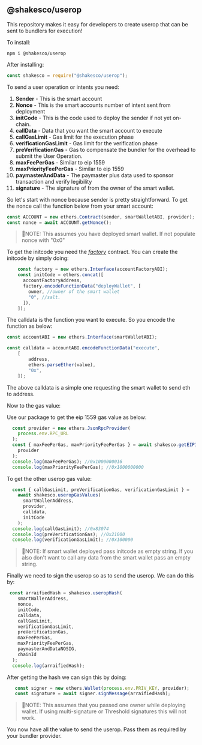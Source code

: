 ## @shakesco/userop

This repository makes it easy for developers to create userop that can be sent 
to bundlers for execution!

To install:
```shell
npm i @shakesco/userop
```

After installing:
```javascript
const shakesco = require("@shakesco/userop");
```

To send a user operation or intents you need:
1. __Sender__ - This is the smart account
2. __Nonce__ - This is the smart accounts number of intent sent from deployment
3. __initCode__ - This is the code used to deploy the sender if not yet on-chain.
4. __callData__ - Data that you want the smart account to execute
5. __callGasLimit__ - Gas limit for the execution phase
6. __verificationGasLimit__ - Gas limit for the verification phase
7. __preVerificationGas__ - Gas to compensate the bundler for the overhead to submit the User Operation.
8. __maxFeePerGas__ - Similar to eip 1559
9. __maxPriorityFeePerGas__ - Similar to eip 1559
10. __paymasterAndData__ - The paymaster plus data used to sponsor transaction and verify legibility
11. __signature__ - The signature of from the owner of the smart wallet.

So let's start with nonce because sender is pretty straightforward.
To get the nonce call the function below from your smart account:

```javascript
const ACCOUNT = new ethers.Contract(sender, smartWalletABI, provider);
const nonce = await ACCOUNT.getNonce();
```

>📓NOTE: This assumes you have deployed smart wallet. If not populate nonce with "0x0"

To get the initcode you need the [_factory_](https://github.com/eth-infinitism/account-abstraction/blob/develop/contracts/samples/SimpleAccountFactory.sol "Factory") contract. You can create the initcode by simply doing:

```javascript
    const factory = new ethers.Interface(accountFactoryABI);
    const initCode = ethers.concat([
      accountFactoryAddress,
      factory.encodeFunctionData("deployWallet", [
        owner, //owner of the smart wallet
        "0", //salt.
      ]),
    ]);
```

The calldata is the function you want to execute. So you encode the function as below:

```javascript
const accountABI = new ethers.Interface(smartWalletABI);

const calldata = accountABI.encodeFunctionData("execute", 
    [
        address,
        ethers.parseEther(value),
        "0x",
    ]);
```

The above calldata is a simple one requesting the smart wallet to send eth to address.

Now to the gas value:

Use our package to get the eip 1559 gas value as below:

```javascript
  const provider = new ethers.JsonRpcProvider(
    process.env.RPC_URL
  );
  const { maxFeePerGas, maxPriorityFeePerGas } = await shakesco.getEIP1559(
    provider
  );
  console.log(maxFeePerGas); //0x1000000016
  console.log(maxPriorityFeePerGas); //0x1000000000
```

To get the other userop gas value:

```javascript
  const { callGasLimit, preVerificationGas, verificationGasLimit } =
    await shakesco.useropGasValues(
      smartWallerAddress,
      provider,
      calldata,
      initCode
    );
  console.log(callGasLimit); //0x83074
  console.log(preVerificationGas); //0x21000
  console.log(verificationGasLimit); //0x100000
```
>📓NOTE: If smart wallet deployed pass initcode as empty string. If you also don't want to call any data from the smart wallet pass an empty string.

Finally we need to sign the userop so as to send the userop. We can do this by:

```javascript
 const arraifiedHash = shakesco.useropHash(
    smartWallerAddress,
    nonce,
    initCode,
    calldata,
    callGasLimit,
    verificationGasLimit,
    preVerificationGas,
    maxFeePerGas,
    maxPriorityFeePerGas,
    paymasterAndDataNOSIG,
    chainId
  );
  console.log(arraifiedHash);
```
After getting the hash we can sign this by doing:

```javascript	
   const signer = new ethers.Wallet(process.env.PRIV_KEY, provider);
   const signature = await signer.signMessage(arraifiedHash);
```
>📓NOTE: This assumes that you passed one owner while deploying wallet. If using multi-signature or Threshold signatures this will not work.

You now have all the value to send the userop. Pass them as required by your bundler provider.




